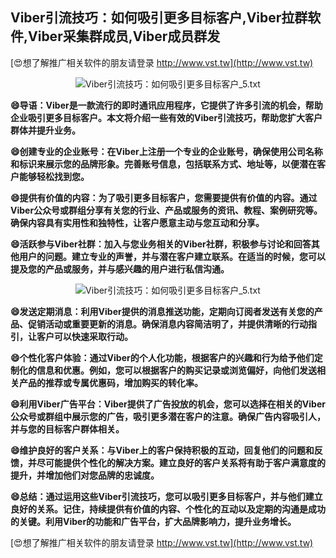 ## **Viber引流技巧：如何吸引更多目标客户,Viber拉群软件,Viber采集群成员,Viber成员群发**

[😍想了解推广相关软件的朋友请登录 http://www.vst.tw](http://www.vst.tw)

 <center><img src="https://vst.tw/MP4/tuiguang/png/4.png" alt="Viber引流技巧：如何吸引更多目标客户_5.txt"></center>

**😄导语：Viber是一款流行的即时通讯应用程序，它提供了许多引流的机会，帮助企业吸引更多目标客户。本文将介绍一些有效的Viber引流技巧，帮助您扩大客户群体并提升业务。**

**😄创建专业的企业账号：在Viber上注册一个专业的企业账号，确保使用公司名称和标识来展示您的品牌形象。完善账号信息，包括联系方式、地址等，以便潜在客户能够轻松找到您。**

**😄提供有价值的内容：为了吸引更多目标客户，您需要提供有价值的内容。通过Viber公众号或群组分享有关您的行业、产品或服务的资讯、教程、案例研究等。确保内容具有实用性和独特性，让客户愿意主动与您互动和分享。**

**😄活跃参与Viber社群：加入与您业务相关的Viber社群，积极参与讨论和回答其他用户的问题。建立专业的声誉，并与潜在客户建立联系。在适当的时候，您可以提及您的产品或服务，并与感兴趣的用户进行私信沟通。**

 <center><img src="https://vst.tw/MP4/tuiguang/png/7.png" alt="Viber引流技巧：如何吸引更多目标客户_5.txt"></center>

**😄发送定期消息：利用Viber提供的消息推送功能，定期向订阅者发送有关您的产品、促销活动或重要更新的消息。确保消息内容简洁明了，并提供清晰的行动指引，让客户可以快速采取行动。**

**😄个性化客户体验：通过Viber的个人化功能，根据客户的兴趣和行为给予他们定制化的信息和优惠。例如，您可以根据客户的购买记录或浏览偏好，向他们发送相关产品的推荐或专属优惠码，增加购买的转化率。**

**😄利用Viber广告平台：Viber提供了广告投放的机会，您可以选择在相关的Viber公众号或群组中展示您的广告，吸引更多潜在客户的注意。确保广告内容吸引人，并与您的目标客户群体相关。**

**😄维护良好的客户关系：与Viber上的客户保持积极的互动，回复他们的问题和反馈，并尽可能提供个性化的解决方案。建立良好的客户关系将有助于客户满意度的提升，并增加他们对您品牌的忠诚度。**

**😄总结：通过运用这些Viber引流技巧，您可以吸引更多目标客户，并与他们建立良好的关系。记住，持续提供有价值的内容、个性化的互动以及定期的沟通是成功的关键。利用Viber的功能和广告平台，扩大品牌影响力，提升业务增长。**

[😍想了解推广相关软件的朋友请登录 http://www.vst.tw](http://www.vst.tw)



